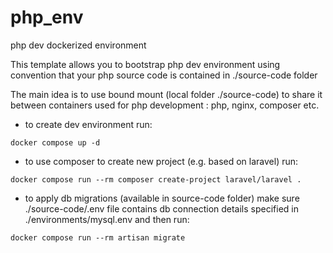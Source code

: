 # php_env
php dev dockerized environment

This template allows you to bootstrap php dev environment using convention that your php source code is contained in ./source-code folder

The main idea is to use bound mount (local folder ./source-code) to share it between containers used for php development : php, nginx, composer etc.



- to create dev environment run:
```
docker compose up -d
```


- to use composer to create new project (e.g. based on laravel) run:

```
docker compose run --rm composer create-project laravel/laravel .
```

- to apply db migrations (available in source-code folder) make sure ./source-code/.env file contains db connection details specified in ./environments/mysql.env and then run:

```
docker compose run --rm artisan migrate
```